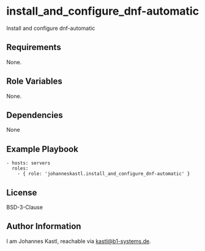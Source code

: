 install_and_configure_dnf-automatic
=========

Install and configure dnf-automatic

Requirements
------------

None.

Role Variables
--------------

None.

Dependencies
------------

None

Example Playbook
----------------

    - hosts: servers
      roles:
        - { role: 'johanneskastl.install_and_configure_dnf-automatic' }

License
-------

BSD-3-Clause

Author Information
------------------

I am Johannes Kastl, reachable via kastl@b1-systems.de.
